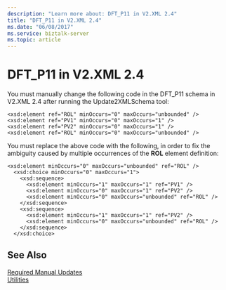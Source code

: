 ```yaml
---
description: "Learn more about: DFT_P11 in V2.XML 2.4"
title: "DFT_P11 in V2.XML 2.4"
ms.date: "06/08/2017"
ms.service: biztalk-server
ms.topic: article
---
```

# DFT_P11 in V2.XML 2.4
You must manually change the following code in the DFT_P11 schema in V2.XML 2.4 after running the Update2XMLSchema tool:  
  
```  
<xsd:element ref="ROL" minOccurs="0" maxOccurs="unbounded" />  
<xsd:element ref="PV1" minOccurs="0" maxOccurs="1" />  
<xsd:element ref="PV2" minOccurs="0" maxOccurs="1" />  
<xsd:element ref="ROL" minOccurs="0" maxOccurs="unbounded" />  
```  
  
 You must replace the above code with the following, in order to fix the ambiguity caused by multiple occurrences of the **ROL** element definition:  
  
```  
<xsd:element minOccurs="0" maxOccurs="unbounded" ref="ROL" />  
  <xsd:choice minOccurs="0" maxOccurs="1">  
    <xsd:sequence>  
      <xsd:element minOccurs="1" maxOccurs="1" ref="PV1" />  
      <xsd:element minOccurs="0" maxOccurs="1" ref="PV2" />  
      <xsd:element minOccurs="0" maxOccurs="unbounded" ref="ROL" />  
    </xsd:sequence>  
    <xsd:sequence>  
      <xsd:element minOccurs="1" maxOccurs="1" ref="PV2" />  
      <xsd:element minOccurs="0" maxOccurs="unbounded" ref="ROL" />  
    </xsd:sequence>  
  </xsd:choice>  
```  
  
## See Also  
 [Required Manual Updates](../../adapters-and-accelerators/accelerator-hl7/required-manual-updates.md)   
 [Utilities](../../adapters-and-accelerators/accelerator-hl7/utilities2.md)
